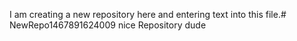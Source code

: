I am creating a new repository here and entering text into this file.# NewRepo1467891624009
nice Repository dude
